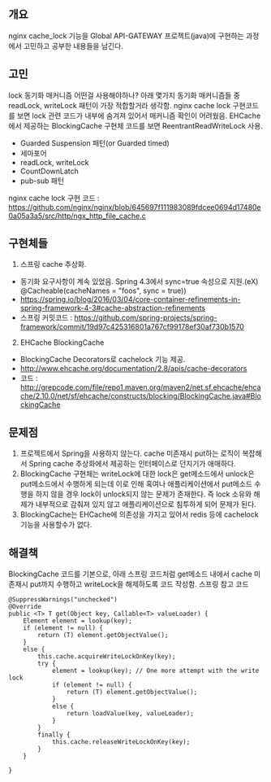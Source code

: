 ## 개요
nginx cache_lock 기능을 Global API-GATEWAY 프로젝트(java)에 구현하는 과정에서 고민하고 공부한 내용들을 남긴다.

## 고민
lock 동기화 매커니즘 어떤걸 사용해야하나? 아래 몇가지 동기화 매커니즘들 중 readLock, writeLock 패턴이 가장 적합할거라 생각함.
nginx cache lock 구현코드를 보면 lock 관련 코드가 내부에 숨겨져 있어서 매커니즘 확인이 어려웠음.
EHCache에서 제공하는 BlockingCache 구현체 코드를 보면 ReentrantReadWriteLock 사용.

* Guarded Suspension 패턴(or Guarded timed)
* 세마포어
* readLock, writeLock
* CountDownLatch
* pub-sub 패턴

nginx cache lock 구현 코드 : https://github.com/nginx/nginx/blob/645697f111983089fdcee0694d17480e0a05a3a5/src/http/ngx_http_file_cache.c

## 구현체들
1. 스프링 cache 추상화.
* 동기화 요구사항이 계속 있었음. Spring 4.3에서 sync=true 속성으로 지원.(eX) @Cacheable(cacheNames = "foos", sync = true))
* https://spring.io/blog/2016/03/04/core-container-refinements-in-spring-framework-4-3#cache-abstraction-refinements
* 스프링 커밋코드 : https://github.com/spring-projects/spring-framework/commit/19d97c425316801a767cf99178ef30af730b1570
2. EHCache BlockingCache
* BlockingCache Decorators로 cachelock 기능 제공.
* http://www.ehcache.org/documentation/2.8/apis/cache-decorators
* 코드 : http://grepcode.com/file/repo1.maven.org/maven2/net.sf.ehcache/ehcache/2.10.0/net/sf/ehcache/constructs/blocking/BlockingCache.java#BlockingCache

## 문제점
1. 프로젝트에서 Spring을 사용하지 않는다. cache 미존재시 put하는 로직이 복잡해서 Spring cache 추상화에서 제공하는 인터페이스로 던지기가 애매하다.
2. BlockingCache 구현체는 writeLock에 대한 lock은 get메소드에서 unlock은 put메소드에서 수행하게 되는데 이로 인해 혹여나 애플리케이션에서 put메소드 수행을 하지 않을 경우 lock이 unlock되지 않는 문제가 존재한다.
즉 lock 소유와 해제가 내부적으로 감춰져 있지 않고 애플리케이션으로 침투하게 되어 문제가 된다.
3. BlockingCache는 EHCache에 의존성을 가지고 있어서 redis 등에 cachelock 기능을 사용할수가 없다.

## 해결책
BlockingCache 코드를 기본으로, 아래 스프링 코드처럼 get메소드 내에서 cache 미존재시 put까지 수행하고 writeLock을 해제하도록 코드 작성함.
스프링 참고 코드
```
@SuppressWarnings("unchecked")
@Override
public <T> T get(Object key, Callable<T> valueLoader) {
	Element element = lookup(key);
	if (element != null) {
		return (T) element.getObjectValue();
	}
	else {
		this.cache.acquireWriteLockOnKey(key);
		try {
			element = lookup(key); // One more attempt with the write lock
			if (element != null) {
				return (T) element.getObjectValue();
			}
			else {
				return loadValue(key, valueLoader);
			}
		}
		finally {
			this.cache.releaseWriteLockOnKey(key);
		}
	}

}
```

